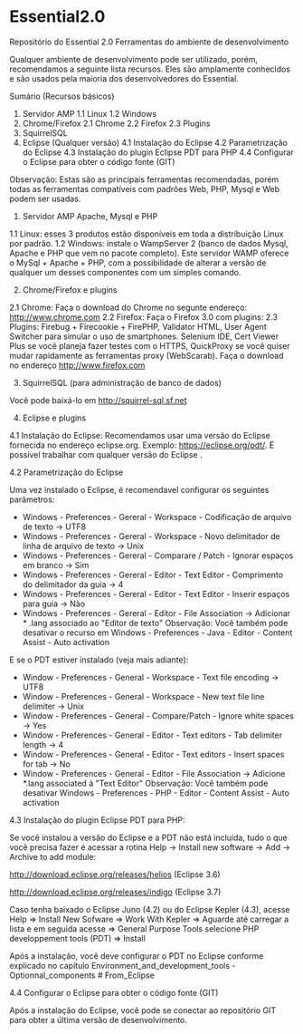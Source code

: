 # Essential2.0
Repositório do Essential 2.0
Ferramentas do ambiente de desenvolvimento

Qualquer ambiente de desenvolvimento pode ser utilizado, porém, recomendamos a seguinte lista recursos. Eles são amplamente conhecidos e são usados pela maioria dos desenvolvedores do Essential.


Sumário (Recursos básicos)

1. Servidor AMP
1.1 Linux
1.2 Windows
2. Chrome/Firefox
2.1 Chrome
2.2 Firefox
2.3 Plugins
3. SquirrelSQL
4. Eclipse (Qualquer versão)
4.1 Instalação do Eclipse
4.2 Parametrização do Eclipse
4.3 Instalação do plugin Eclipse PDT para PHP
4.4 Configurar o Eclipse para obter o código fonte (GIT)

Observação: Estas são as principais ferramentas recomendadas, porém todas as ferramentas compatíveis com padrões Web, PHP, Mysql e Web podem ser usadas.

1. Servidor AMP
Apache, Mysql e PHP

1.1 Linux: esses 3 produtos estão disponíveis em toda a distribuição Linux por padrão.
1.2 Windows: instale o WampServer 2 (banco de dados Mysql, Apache e PHP que vem no pacote completo). Este servidor WAMP oferece o MySql + Apache + PHP, com a possibilidade de alterar a versão de qualquer um desses componentes com um simples comando.

2. Chrome/Firefox e plugins

2.1 Chrome: Faça o download do Chrome no segunte endereço: http://www.chrome.com
2.2 Firefox: Faça o Firefox 3.0 com plugins:
2.3 Plugins: Firebug + Firecookie + FirePHP, Validator HTML, User Agent Switcher para simular o uso de smartphones.
Selenium IDE, Cert Viewer Plus se você planeja fazer testes com o HTTPS, QuickProxy se você quiser mudar rapidamente as ferramentas proxy (WebScarab). Faça o download no endereço http://www.firefox.com

3. SquirrelSQL (para administração de banco de dados)

Você pode baixá-lo em http://squirrel-sql.sf.net

4. Eclipse e plugins

4.1 Instalação do Eclipse: Recomendamos usar uma versão do Eclipse fornecida no endereço eclipse.org. Exemplo: https://eclipse.org/pdt/. É possível trabalhar com qualquer versão do Eclipse .

4.2 Parametrização do Eclipse

Uma vez instalado o Eclipse, é recomendavel configurar os seguintes parâmetros:

* Windows - Preferences - Gereral - Workspace - Codificação de arquivo de texto -> UTF8
* Windows - Preferences - Gereral - Workspace - Novo delimitador de linha de arquivo de texto -> Unix
* Windows - Preferences - Gereral - Comparare / Patch - Ignorar espaços em branco -> Sim
* Windows - Preferences - Gereral - Editor - Text Editor - Comprimento do delimitador da guia -> 4
* Windows - Preferences - Gereral - Editor - Text Editor - Inserir espaços para guia -> Não
* Windows - Preferences - Gereral - Editor - File Association -> Adicionar * .lang associado ao "Editor de texto"
Observação: Você também pode desativar o recurso em Windows - Preferences - Java - Editor - Content Assist - Auto activation

E se o PDT estiver instalado (veja mais adiante):

* Window - Preferences - General - Workspace - Text file encoding -> UTF8
* Window - Preferences - General - Workspace - New text file line delimiter -> Unix
* Window - Preferences - General - Compare/Patch - Ignore white spaces -> Yes
* Window - Preferences - General - Editor - Text editors - Tab delimiter length -> 4
* Window - Preferences - General - Editor - Text editors - Insert spaces for tab -> No
* Window - Preferences - General - Editor - File Association -> Adicione *.lang associated à "Text Editor"
Observação: Você também pode desativar Windows - Preferences - PHP - Editor - Content Assist - Auto activation

4.3 Instalação do plugin Eclipse PDT para PHP:

Se você instalou a versão do Eclipse e a PDT não está incluída, tudo o que você precisa fazer é acessar a rotina Help -> Install new software -> Add -> Archive to add module:

http://download.eclipse.org/releases/helios (Eclipse 3.6)

http://download.eclipse.org/releases/indigo (Eclipse 3.7)

Caso tenha baixado o Eclipse Juno (4.2) ou do Eclipse Kepler (4.3), acesse Help => Install New Sofware => Work With Kepler => Aguarde até carregar a lista e em seguida acesse => General Purpose Tools selecione PHP developpement tools (PDT) => Install

Após a instalação, você  deve configurar o PDT no Eclipse conforme explicado no capítulo Environment_and_development_tools _-_ Optionnal_components # From_Eclipse

4.4 Configurar o Eclipse para obter o código fonte (GIT)

Após a instalação do Eclipse, você pode se conectar ao repositório GIT para obter a última versão de desenvolvimento.

